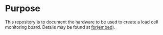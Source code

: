 # Purpose #

This repository is to document the hardware to be used to create a load cell monitoring board.
Details may be found at [for(embed)](http://www.forembed.com/category/load-cell-sensor.html).